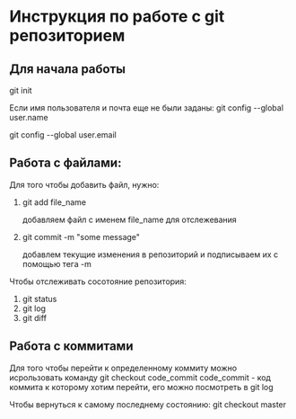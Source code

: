 # Инструкция по работе с git репозиторием

## Для начала работы
git init

Если имя пользователя и почта еще не были заданы:
git config --global user.name

git config --global user.email


## Работа с файлами:
Для того чтобы добавить файл, нужно:
1. git add file_name

    добавляем файл с именем file_name для отслежевания
2. git commit -m "some message"

    добавлем текущие изменения в репозиторий и подписываем их с помощью тега -m

Чтобы отслеживать сосотояние репозитория:
1. git status
2. git log
3. git diff


## Работа с коммитами
Для того чтобы перейти к определенному коммиту можно исрользовать команду
git checkout code_commit
    code_commit - код коммита к которому хотим перейти, его можно посмотреть в git log

Чтобы вернуться к самому последнему состоянию:
git checkout master